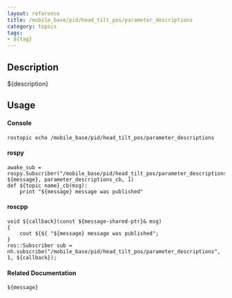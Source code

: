 ```yaml
---
layout: reference
title: /mobile_base/pid/head_tilt_pos/parameter_descriptions
category: topics
tags: 
- ${tag}
---
```


## Description
${description}

## Usage
#### Console
```
rostopic echo /mobile_base/pid/head_tilt_pos/parameter_descriptions
```

#### rospy
```
awake_sub = rospy.Subscriber("/mobile_base/pid/head_tilt_pos/parameter_descriptions", ${message}, parameter_descriptions_cb, 1)
def ${topic name}_cb(msg):
    print "${message} message was published"
```

#### roscpp
```
void ${callback}(const ${message-shared-ptr}& msg)
{
    cout ${${ "${message} message was published";
}
ros::Subscriber sub = nh.subscribe("/mobile_base/pid/head_tilt_pos/parameter_descriptions", 1, ${callback});
```

#### Related Documentation
``${message}``